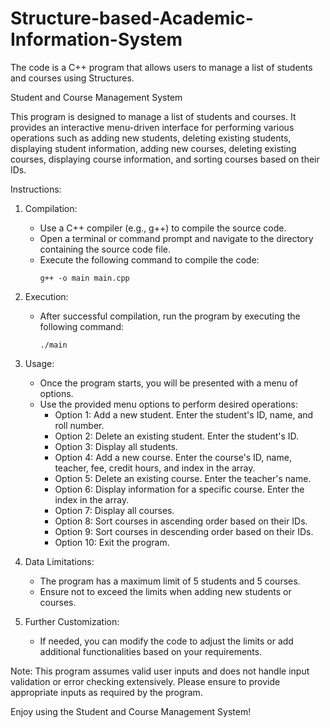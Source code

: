 # Structure-based-Academic-Information-System
The code is a C++ program that allows users to manage a list of students and courses using Structures.

Student and Course Management System

This program is designed to manage a list of students and courses. It provides an interactive menu-driven interface for performing various operations such as adding new students, deleting existing students, displaying student information, adding new courses, deleting existing courses, displaying course information, and sorting courses based on their IDs.

Instructions:

1. Compilation:
   - Use a C++ compiler (e.g., g++) to compile the source code.
   - Open a terminal or command prompt and navigate to the directory containing the source code file.
   - Execute the following command to compile the code:
     ```
     g++ -o main main.cpp
     ```

2. Execution:
   - After successful compilation, run the program by executing the following command:
     ```
     ./main
     ```

3. Usage:
   - Once the program starts, you will be presented with a menu of options.
   - Use the provided menu options to perform desired operations:
     - Option 1: Add a new student. Enter the student's ID, name, and roll number.
     - Option 2: Delete an existing student. Enter the student's ID.
     - Option 3: Display all students.
     - Option 4: Add a new course. Enter the course's ID, name, teacher, fee, credit hours, and index in the array.
     - Option 5: Delete an existing course. Enter the teacher's name.
     - Option 6: Display information for a specific course. Enter the index in the array.
     - Option 7: Display all courses.
     - Option 8: Sort courses in ascending order based on their IDs.
     - Option 9: Sort courses in descending order based on their IDs.
     - Option 10: Exit the program.

4. Data Limitations:
   - The program has a maximum limit of 5 students and 5 courses.
   - Ensure not to exceed the limits when adding new students or courses.

5. Further Customization:
   - If needed, you can modify the code to adjust the limits or add additional functionalities based on your requirements.

Note: This program assumes valid user inputs and does not handle input validation or error checking extensively. Please ensure to provide appropriate inputs as required by the program.

Enjoy using the Student and Course Management System!

